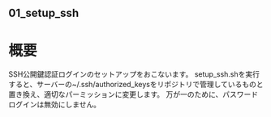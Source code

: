 01_setup_ssh
---

# 概要

SSH公開鍵認証ログインのセットアップをおこないます。
setup_ssh.shを実行すると、サーバーの~/.ssh/authorized_keysをリポジトリで管理しているものと置き換え、適切なパーミッションに変更します。
万が一のために、パスワードログインは無効にしません。

